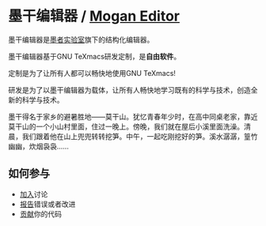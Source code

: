 # 墨干编辑器 / [Mogan Editor](README.md)
墨干编辑器是[墨者实验室](https://gitee.com/XmacsLabs)旗下的结构化编辑器。

墨干编辑器基于GNU TeXmacs研发定制，是**自由软件**。

定制是为了让所有人都可以畅快地使用GNU TeXmacs!

研发是为了以墨干编辑器为载体，让所有人畅快地学习既有的科学与技术，创造全新的科学与技术。

墨干得名于家乡的避暑胜地——莫干山。犹忆青春年少时，在高中同桌老家，靠近莫干山的一个小山村里面，住过一晚上。傍晚，我们就在屋后小溪里面洗澡。清晨，我们跟着他在山上兜兜转转挖笋。中午，一起吃刚挖好的笋。溪水潺潺，篁竹幽幽，炊烟袅袅……

## 如何参与
+ [加入](https://github.com/XmacsLabs/mogan/discussions)讨论
+ [报告](https://gitee.com/XmacsLabs/mogan/issues)错误或者改进
+ [贡献](https://github.com/XmacsLabs/mogan/pulls)你的代码
